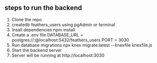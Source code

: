 ## steps to run the backend

1. Clone the repo
2. createdb feathers_users using pgAdmin or terminal
3. Insall dependencies
     npm install
4. Create a .env file
     DATABASE_URL = postgres://<user>:<password>@localhost:5432/feathers_users
     PORT = 3030
5. Run database migrations
     npx knex migrate:latest --knexfile knexfile.js
6. Start the backend server
7. Server will be running at http://localhost:3030

